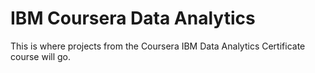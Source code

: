 # IBM Coursera Data Analytics
This is where projects from the Coursera IBM Data Analytics Certificate course will go.
